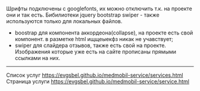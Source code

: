Шрифты подключены с googlefonts, их можно отключить т.к. на проекте они и так есть.
Бибилиотеки jquery bootstrap swiper - также используются только для локальных файлов.
- boostrap для компонента аккордеона(collapse), на проекте есть свой компонент. в разметке html ищщеыекфз никак не учавствует;
- swiper для слайдера отзывов, также есть свой на проекте.
Изображения которые уже есть на сайте прописаны прямыми ссылками на них. 
-------------
Список услуг 
https://evgsbel.github.io/medmobil-service/services.html
Страница услуги 
https://evgsbel.github.io/medmobil-service/service.html